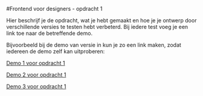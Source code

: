 #Frontend voor designers - opdracht 1

Hier beschrijf je de opdracht, wat je hebt gemaakt en hoe je je ontwerp door verschillende versies te testen hebt verbeterd. Bij iedere test voeg je een link toe naar de betreffende demo.

Bijvoorbeeld bij de demo van versie in kun je zo een link maken, zodat iedereen de demo zelf kan uitproberen:

[Demo 1 voor opdracht 1](v01/)

[Demo 2 voor opdracht 1](v02/)

[Demo 3 voor opdracht 1](v03/)
